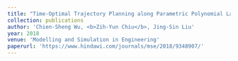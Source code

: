 ```yaml
---
title: "Time-Optimal Trajectory Planning along Parametric Polynomial Lane-Change Curves with Bounded Velocity and Acceleration: Simulations for a Unicycle Based on Numerical Integration"
collection: publications
author: 'Chien-Sheng Wu, <b>Zih-Yun Chiu</b>, Jing-Sin Liu'
year: 2018
venue: 'Modelling and Simulation in Engineering'
paperurl: 'https://www.hindawi.com/journals/mse/2018/9348907/'
---
```

